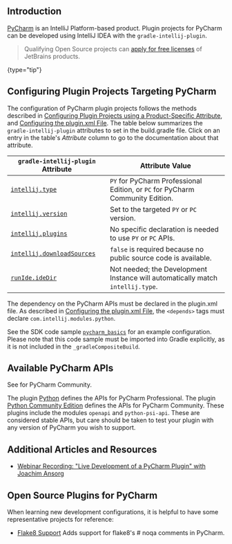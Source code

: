 [//]: # (title: PyCharm Plugin Development)

<!-- Copyright 2000-2022 JetBrains s.r.o. and other contributors. Use of this source code is governed by the Apache 2.0 license that can be found in the LICENSE file. -->

## Introduction
[PyCharm](https://www.jetbrains.com/pycharm/) is an IntelliJ Platform-based product.
Plugin projects for PyCharm can be developed using IntelliJ IDEA with the `gradle-intellij-plugin`.

 >  Qualifying Open Source projects can [apply for free licenses](https://www.jetbrains.com/community/opensource/) of JetBrains products.
 >
 {type="tip"}

## Configuring Plugin Projects Targeting PyCharm
The configuration of PyCharm plugin projects follows the methods described in [Configuring Plugin Projects using a Product-Specific Attribute](dev_alternate_products.md#configuring-plugin-projects-using-a-product-specific-attribute), and [Configuring the plugin.xml File](dev_alternate_products.md#configuring-pluginxml).
The table below summarizes the `gradle-intellij-plugin` attributes to set in the <path>build.gradle</path> file.
Click on an entry in the table's *Attribute* column to go to the documentation about that attribute.

| `gradle-intellij-plugin` Attribute       | Attribute Value                                                                |
|------------------------------------------|--------------------------------------------------------------------------------|
| [`intellij.type`][properties]            | `PY` for PyCharm Professional Edition, or `PC` for PyCharm Community Edition.  |
| [`intellij.version`][properties]         | Set to the targeted `PY` or `PC` version.                                      |
| [`intellij.plugins`][properties]         | No specific declaration is needed to use `PY` or `PC` APIs.                    |
| [`intellij.downloadSources`][properties] | `false` is required because no public source code is available.                |
| [`runIde.ideDir`][dsl]                   | Not needed; the Development Instance will automatically match `intellij.type`. |

[properties]: https://github.com/JetBrains/gradle-intellij-plugin#intellij-platform-properties
[dsl]: https://github.com/JetBrains/gradle-intellij-plugin#running-dsl

The dependency on the PyCharm APIs must be declared in the <path>plugin.xml</path> file.
As described in [Configuring the plugin.xml File](dev_alternate_products.md#configuring-pluginxml), the `<depends>` tags must declare `com.intellij.modules.python`.

See the SDK code sample [`pycharm_basics`](https://github.com/JetBrains/intellij-sdk-code-samples/tree/main/product_specific/pycharm_basics/) for an example configuration.
Please note that this code sample must be imported into Gradle explicitly, as it is not included in the `_gradleCompositeBuild`.

## Available PyCharm APIs
See [](extension_point_list.md) for PyCharm Community.

The plugin [Python](https://plugins.jetbrains.com/plugin/631-python) defines the APIs for PyCharm Professional.
The plugin [Python Community Edition](https://plugins.jetbrains.com/plugin/7322-python-community-edition) defines the APIs for PyCharm Community.
These plugins include the modules `openapi` and `python-psi-api`.
These are considered stable APIs, but care should be taken to test your plugin with any version of PyCharm you wish to support.

## Additional Articles and Resources
* [Webinar Recording: "Live Development of a PyCharm Plugin" with Joachim Ansorg](https://blog.jetbrains.com/pycharm/2019/01/webinar-recording-live-development-of-a-pycharm-plugin-with-joachim-ansorg/)

## Open Source Plugins for PyCharm
When learning new development configurations, it is helpful to have some representative projects for reference:
* [Flake8 Support](https://github.com/jansorg/pycharm-flake8) Adds support for flake8's # noqa comments in PyCharm.
